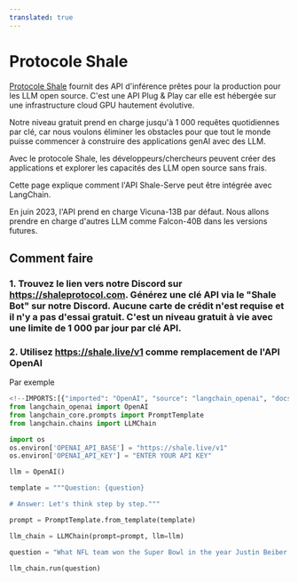 ```yaml
---
translated: true
---
```


# Protocole Shale

[Protocole Shale](https://shaleprotocol.com) fournit des API d'inférence prêtes pour la production pour les LLM open source. C'est une API Plug & Play car elle est hébergée sur une infrastructure cloud GPU hautement évolutive.

Notre niveau gratuit prend en charge jusqu'à 1 000 requêtes quotidiennes par clé, car nous voulons éliminer les obstacles pour que tout le monde puisse commencer à construire des applications genAI avec des LLM.

Avec le protocole Shale, les développeurs/chercheurs peuvent créer des applications et explorer les capacités des LLM open source sans frais.

Cette page explique comment l'API Shale-Serve peut être intégrée avec LangChain.

En juin 2023, l'API prend en charge Vicuna-13B par défaut. Nous allons prendre en charge d'autres LLM comme Falcon-40B dans les versions futures.

## Comment faire

### 1. Trouvez le lien vers notre Discord sur https://shaleprotocol.com. Générez une clé API via le "Shale Bot" sur notre Discord. Aucune carte de crédit n'est requise et il n'y a pas d'essai gratuit. C'est un niveau gratuit à vie avec une limite de 1 000 par jour par clé API.

### 2. Utilisez https://shale.live/v1 comme remplacement de l'API OpenAI

Par exemple

```python
<!--IMPORTS:[{"imported": "OpenAI", "source": "langchain_openai", "docs": "https://api.python.langchain.com/en/latest/llms/langchain_openai.llms.base.OpenAI.html", "title": "Shale Protocol"}, {"imported": "PromptTemplate", "source": "langchain_core.prompts", "docs": "https://api.python.langchain.com/en/latest/prompts/langchain_core.prompts.prompt.PromptTemplate.html", "title": "Shale Protocol"}, {"imported": "LLMChain", "source": "langchain.chains", "docs": "https://api.python.langchain.com/en/latest/chains/langchain.chains.llm.LLMChain.html", "title": "Shale Protocol"}]-->
from langchain_openai import OpenAI
from langchain_core.prompts import PromptTemplate
from langchain.chains import LLMChain

import os
os.environ['OPENAI_API_BASE'] = "https://shale.live/v1"
os.environ['OPENAI_API_KEY'] = "ENTER YOUR API KEY"

llm = OpenAI()

template = """Question: {question}

# Answer: Let's think step by step."""

prompt = PromptTemplate.from_template(template)

llm_chain = LLMChain(prompt=prompt, llm=llm)

question = "What NFL team won the Super Bowl in the year Justin Beiber was born?"

llm_chain.run(question)

```
